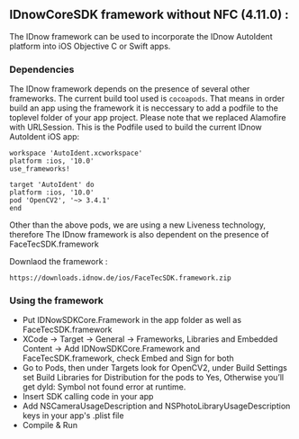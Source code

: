 ## IDnowCoreSDK framework without NFC  (4.11.0) :
The IDnow framework can be used to incorporate the IDnow AutoIdent platform into iOS Objective C or Swift apps. 


### Dependencies

The IDnow framework depends on the presence of several other frameworks. The current build tool used is `cocoapods`. That means in order build an app using the framework it is neccessary to add a podfile to the toplevel folder of your app project. Please note that we replaced Alamofire with URLSession.
This is the Podfile used to build the current IDnow AutoIdent iOS app:

```
workspace 'AutoIdent.xcworkspace'
platform :ios, '10.0'
use_frameworks!

target 'AutoIdent' do
platform :ios, '10.0'
pod 'OpenCV2', '~> 3.4.1'
end
```
Other than the above pods, we are using a new Liveness technology, therefore The IDnow framework is also dependent on the presence of FaceTecSDK.framework

Downlaod the framework :
```
https://downloads.idnow.de/ios/FaceTecSDK.framework.zip

```


### Using the framework

* Put IDNowSDKCore.Framework in the app folder as well as FaceTecSDK.framework
* XCode -> Target -> General -> Frameworks, Libraries and Embedded Content -> Add IDNowSDKCore.Framework and FaceTecSDK.framework, check Embed and Sign for both
* Go to Pods, then under Targets look for OpenCV2, under Build Settings set Build Libraries for Distribution for the pods to Yes, Otherwise you’ll get dyld: Symbol not found error at runtime.
* Insert SDK calling code in your app
* Add NSCameraUsageDescription and NSPhotoLibraryUsageDescription keys in your app's .plist file 
* Compile & Run

